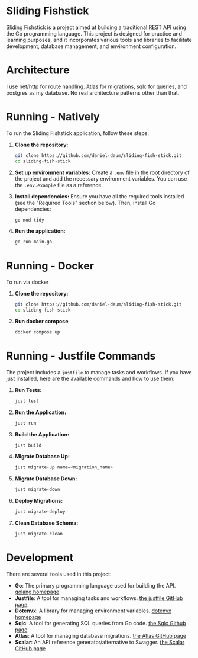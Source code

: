 # Sliding Fishstick
Sliding Fishstick is a project aimed at building a traditional REST API using the Go programming language. This project is designed for practice and learning purposes, and it incorporates various tools and libraries to facilitate development, database management, and environment configuration.

# Architecture
I use net/http for route handling. Atlas for migrations, sqlc for queries, and postgres as my database. No real architecture patterns other than that.

# Running - Natively
To run the Sliding Fishstick application, follow these steps:

1. **Clone the repository:**
    ```sh
    git clone https://github.com/daniel-daum/sliding-fish-stick.git
    cd sliding-fish-stick
    ```

2. **Set up environment variables:**
    Create a `.env` file in the root directory of the project and add the necessary environment variables. You can use the `.env.example` file as a reference.

3. **Install dependencies:**
    Ensure you have all the required tools installed (see the "Required Tools" section below). Then, install Go dependencies:
    ```sh
    go mod tidy
    ```    
    
4. **Run the application:**
    ```sh
    go run main.go
    ```
  
# Running - Docker
To run via docker 

1. **Clone the repository:**
    ```sh
    git clone https://github.com/daniel-daum/sliding-fish-stick.git
    cd sliding-fish-stick
    ```

2. **Run docker compose**
    ```sh
    docker compose up
    ```
    
# Running - Justfile Commands
The project includes a `justfile` to manage tasks and workflows. If you have just installed, here are the available commands and how to use them:

1. **Run Tests:**
    ```sh
    just test
    ```

2. **Run the Application:**
    ```sh
    just run
    ```

3. **Build the Application:**
    ```sh
    just build
    ```

4. **Migrate Database Up:**
    ```sh
    just migrate-up name=<migration_name>
    ```

5. **Migrate Database Down:**
    ```sh
    just migrate-down
    ```

6. **Deploy Migrations:**
    ```sh
    just migrate-deploy
    ```

7. **Clean Database Schema:**
    ```sh
    just migrate-clean
    ```

# Development
There are several tools used in this project:

- **Go**: The primary programming language used for building the API. [golang homepage](https://go.dev)
- **Justfile**: A tool for managing tasks and workflows. [the justfile GitHub page](https://github.com/casey/just)
- **Dotenvx**: A library for managing environment variables. [dotenvx homepage](https://dotenvx.com)
- **Sqlc**: A tool for generating SQL queries from Go code. [the Sqlc Github page](https://github.com/kyleconroy/sqlc)
- **Atlas**: A tool for managing database migrations. [the Atlas GitHub page](https://github.com/ariga/atlas)
- **Scalar**: An API reference generator/alternative to Swagger. [the Scalar GitHub page](https://github.com/scalar/scalar)

